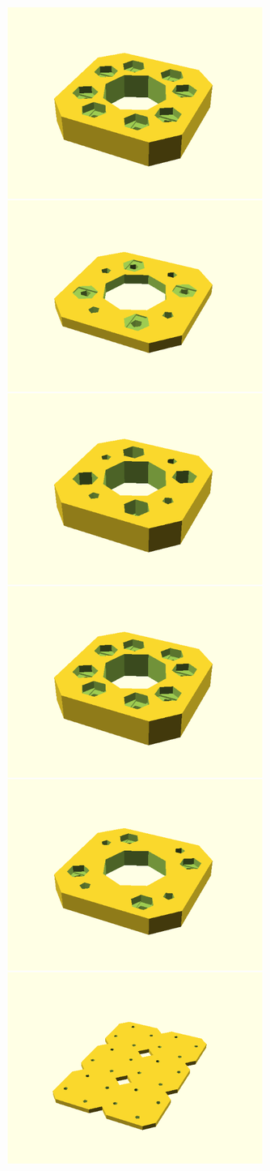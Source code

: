 ![](tile_H_T24_5mm.png)
![](tile_T24_2mm.png)
![](tile_T24_5mm.png)
![](tile_T24_5mm_centered.png)
![](tile_T36_5mm.png)
![](tile_raw_plate_T24_2x3_2mm.png)
